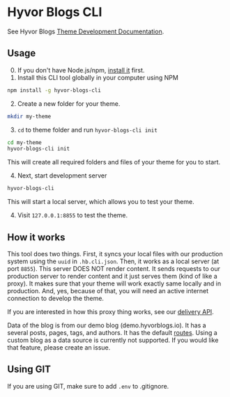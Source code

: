 # Hyvor Blogs CLI

See Hyvor Blogs [Theme Development Documentation](https://blogs.hyvor.com/docs/themes-overview).

## Usage

0. If you don't have Node.js/npm, [install it](https://nodejs.org/en/) first.
1. Install this CLI tool globally in your computer using NPM

```bash
npm install -g hyvor-blogs-cli
```

2. Create a new folder for your theme.

```bash
mkdir my-theme
```

3. `cd` to theme folder and run `hyvor-blogs-cli init`

```bash
cd my-theme
hyvor-blogs-cli init
```

This will create all required folders and files of your theme for you to start.

4. Next, start development server

```bash
hyvor-blogs-cli
```

This will start a local server, which allows you to test your theme.

4. Visit `127.0.0.1:8855` to test the theme.

## How it works

This tool does two things. First, it syncs your local files with our production system using the `uuid` in `.hb.cli.json`. Then, it works as a local server (at port `8855`). This server DOES NOT render content. It sends requests to our production server to render content and it just serves them (kind of like a proxy). It makes sure that your theme will work exactly same locally and in production. And, yes, because of that, you will need an active internet connection to develop the theme.

If you are interested in how this proxy thing works, see our [delivery API](https://blogs.hyvor.com/docs/api-delivery).

Data of the blog is from our demo blog (demo.hyvorblogs.io). It has a several posts, pages, tags, and authors. It has the default [routes](https://blogs.hyvor.com/docs/routes). Using a custom blog as a data source is currently not supported. If you would like that feature, please create an issue.

## Using GIT

If you are using GIT, make sure to add `.env` to .gitignore.